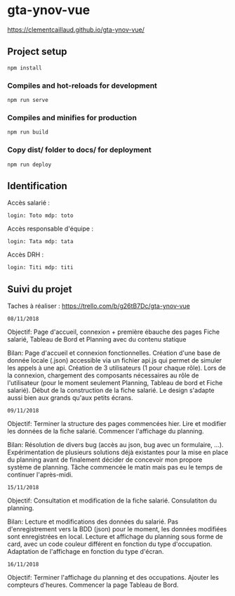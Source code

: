 # gta-ynov-vue
https://clementcaillaud.github.io/gta-ynov-vue/

## Project setup
```
npm install
```

### Compiles and hot-reloads for development
```
npm run serve
```

### Compiles and minifies for production
```
npm run build
```

### Copy dist/ folder to docs/ for deployment
```
npm run deploy
```

## Identification
Accès salarié :
```
login: Toto mdp: toto
```
Accès responsable d'équipe :
```
login: Tata mdp: tata
```
Accès DRH :
```
login: Titi mdp: titi
```

## Suivi du projet
Taches à réaliser : https://trello.com/b/g26tB7Dc/gta-ynov-vue
```
08/11/2018
```
Objectif: Page d'accueil, connexion + première ébauche des pages Fiche salarié, Tableau de Bord et Planning avec du contenu statique

Bilan: Page d'accueil et connexion fonctionnelles. Création d'une base de donnée locale (.json) accessible via un fichier api.js qui permet de simuler les appels à une api. Création de 3 utilisateurs (1 pour chaque rôle). Lors de la connexion, chargement des composants nécessaires au rôle de l'utilisateur (pour le moment seulement Planning, Tableau de bord et Fiche salarié). Début de la construction de la fiche salarié. Le design s'adapte aussi bien aux grands qu'aux petits écrans.

```
09/11/2018
```
Objectif: Terminer la structure des pages commencées hier. Lire et modifier les données de la fiche salarié. Commencer l'affichage du planning.

Bilan: Résolution de divers bug (accès au json, bug avec un formulaire, ...). Expérimentation de plusieurs solutions déjà existantes pour la mise en place du planning avant de finalement décider de concevoir mon propore système de planning. Tâche commencée le matin mais pas eu le temps de continuer l'après-midi.

```
15/11/2018
```
Objectif: Consultation et modification de la fiche salarié. Consulatiton du planning.

Bilan: Lecture et modifications des données du salarié. Pas d'enregistrement vers la BDD (json) pour le moment, les données modifiées sont enregistrées en local. Lecture et affichage du planning sous forme de card, avec un code couleur différent en fonction du type d'occupation. Adaptation de l'affichage en fonction du type d'écran.

```
16/11/2018
```
Objectif: Terminer l'affichage du planning et des occupations. Ajouter les compteurs d'heures. Commencer la page Tableau de Bord.
